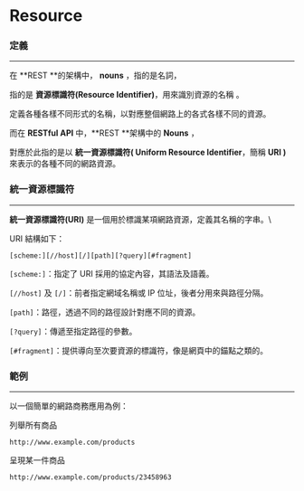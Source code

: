 # Resource

### 定義

---

在 **REST **的架構中， **nouns** ，指的是名詞，

指的是 **資源標識符\(Resource Identifier\)**，用來識別資源的名稱 。

定義各種各樣不同形式的名稱，以對應整個網路上的各式各樣不同的資源。

而在 **RESTful API** 中，**REST **架構中的 **Nouns** ，

對應於此指的是以 **統一資源標識符\( Uniform Resource Identifier**，簡稱 **URI \)**  來表示的各種不同的網路資源。

### **統一資源標識符**

---

**統一資源標識符\(URI\)** 是一個用於標識某項網路資源，定義其名稱的字串。\

URI 結構如下：

```
[scheme:][//host][/][path][?query][#fragment]
```

`[scheme:]`：指定了 URI 採用的協定內容，其語法及語義。

`[//host]` 及 `[/]`：前者指定網域名稱或 IP 位址，後者分用來與路徑分隔。

`[path]`：路徑，透過不同的路徑設計對應不同的資源。

`[?query]`：傳遞至指定路徑的參數。

`[#fragment]`：提供導向至次要資源的標識符，像是網頁中的錨點之類的。

### 範例

---

以一個簡單的網路商務應用為例：

列舉所有商品

```
http://www.example.com/products
```

呈現某一件商品

```
http://www.example.com/products/23458963
```

